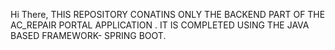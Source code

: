 
 Hi There,
 THIS REPOSITORY CONATINS ONLY THE BACKEND PART OF THE AC_REPAIR PORTAL APPLICATION .
 IT IS COMPLETED USING THE JAVA BASED FRAMEWORK- SPRING BOOT.
